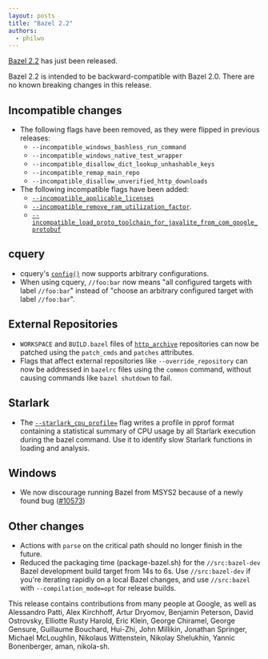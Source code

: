 ```yaml
---
layout: posts
title: "Bazel 2.2"
authors:
  - philwo
---
```


[Bazel 2.2](https://github.com/bazelbuild/bazel/releases/tag/2.2.0) has just
been released.

Bazel 2.2 is intended to be backward-compatible with Bazel 2.0. There are no
known breaking changes in this release.

## Incompatible changes

*   The following flags have been removed, as they were flipped in previous
    releases:
    *   `--incompatible_windows_bashless_run_command`
    *   `--incompatible_windows_native_test_wrapper`
    *   `--incompatible_disallow_dict_lookup_unhashable_keys`
    *   `--incompatible_remap_main_repo`
    *   `--incompatible_disallow_unverified_http_downloads`
*   The following incompatible flags have been added:
    *   [`--incompatible_applicable_licenses`](https://github.com/bazelbuild/bazel/issues/10687)
    *   [`--incompatible_remove_ram_utilization_factor`](https://github.com/bazelbuild/bazel/issues/10730).
    *   [`--incompatible_load_proto_toolchain_for_javalite_from_com_google_protobuf`](https://github.com/bazelbuild/bazel/issues/10335)

## cquery

*   cquery's
    [`config()`](https://docs.bazel.build/versions/2.2.0/cquery.html#config) now
    supports arbitrary configurations.
*   When using cquery, `//foo:bar` now means "all configured targets with label
    `//foo:bar`" instead of "choose an arbitrary configured target with label
    `//foo:bar`".

## External Repositories

*   `WORKSPACE` and `BUILD.bazel` files of
    [`http_archive`](https://docs.bazel.build/versions/2.2.0/repo/http.html)
    repositories can now be patched using the `patch_cmds` and `patches`
    attributes.
*   Flags that affect external repositories like `--override_repository` can now
    be addressed in `bazelrc` files using the `common` command, without causing
    commands like `bazel shutdown` to fail.

## Starlark

*   The
    [`--starlark_cpu_profile=`](https://docs.bazel.build/versions/2.2.0/user-manual.html#flag--starlark_cpu_profile)
    flag writes a profile in pprof format containing a statistical summary of
    CPU usage by all Starlark execution during the bazel command. Use it to
    identify slow Starlark functions in loading and analysis.

## Windows

*   We now discourage running Bazel from MSYS2 because of a newly found
    bug ([#10573](https://github.com/bazelbuild/bazel/issues/10573))

## Other changes

*   Actions with `parse` on the critical path should no longer finish in the
    future.
*   Reduced the packaging time (package-bazel.sh) for the `//src:bazel-dev`
    Bazel development build target from 14s to 6s. Use `//src:bazel-dev` if
    you're iterating rapidly on a local Bazel changes, and use `//src:bazel`
    with `--compilation_mode=opt` for release builds.

This release contains contributions from many people at Google, as well as
Alessandro Patti, Alex Kirchhoff, Artur Dryomov, Benjamin Peterson, David
Ostrovsky, Elliotte Rusty Harold, Eric Klein, George Chiramel, George Gensure,
Guillaume Bouchard, Hui-Zhi, John Millikin, Jonathan Springer, Michael
McLoughlin, Nikolaus Wittenstein, Nikolay Shelukhin, Yannic Bonenberger, aman,
nikola-sh.
